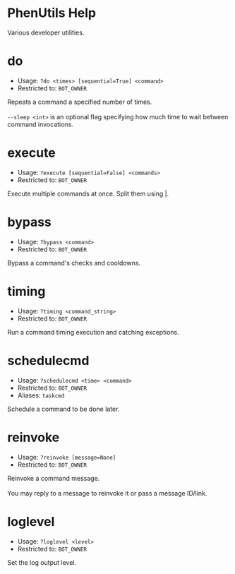 # PhenUtils Help

Various developer utilities.

# do
 - Usage: `?do <times> [sequential=True] <command> `
 - Restricted to: `BOT_OWNER`

Repeats a command a specified number of times.<br/><br/>`--sleep <int>` is an optional flag specifying how much time to wait between command invocations.

# execute
 - Usage: `?execute [sequential=False] <commands> `
 - Restricted to: `BOT_OWNER`

Execute multiple commands at once. Split them using |.

# bypass
 - Usage: `?bypass <command> `
 - Restricted to: `BOT_OWNER`

Bypass a command's checks and cooldowns.

# timing
 - Usage: `?timing <command_string> `
 - Restricted to: `BOT_OWNER`

Run a command timing execution and catching exceptions.

# schedulecmd
 - Usage: `?schedulecmd <time> <command> `
 - Restricted to: `BOT_OWNER`
 - Aliases: `taskcmd`

Schedule a command to be done later.

# reinvoke
 - Usage: `?reinvoke [message=None] `
 - Restricted to: `BOT_OWNER`

Reinvoke a command message.<br/><br/>You may reply to a message to reinvoke it or pass a message ID/link.

# loglevel
 - Usage: `?loglevel <level> `
 - Restricted to: `BOT_OWNER`

Set the log output level.

